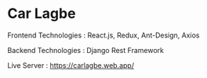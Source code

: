# Car Lagbe
Frontend Technologies : React.js, Redux, Ant-Design, Axios

Backend Technologies : Django Rest Framework

Live Server : https://carlagbe.web.app/
